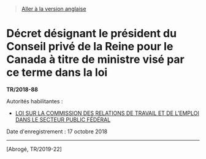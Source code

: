 > [Aller à la version anglaise](/en/Regulations/Statutory%20Instruments/2018/88.md)

# Décret désignant le président du Conseil privé de la Reine pour le Canada à titre de ministre visé par ce terme dans la loi

**TR/2018-88**

Autorités habilitantes : 
- [LOI SUR LA COMMISSION DES RELATIONS DE TRAVAIL ET DE L’EMPLOI DANS LE SECTEUR PUBLIC FÉDÉRAL](/fr/Lois/Lois%20du%20Canada/2013/ch.%2040,%20art.%20365.md)

Date d'enregistrement : 17 octobre 2018

----------


[Abrogé, TR/2019-22]

